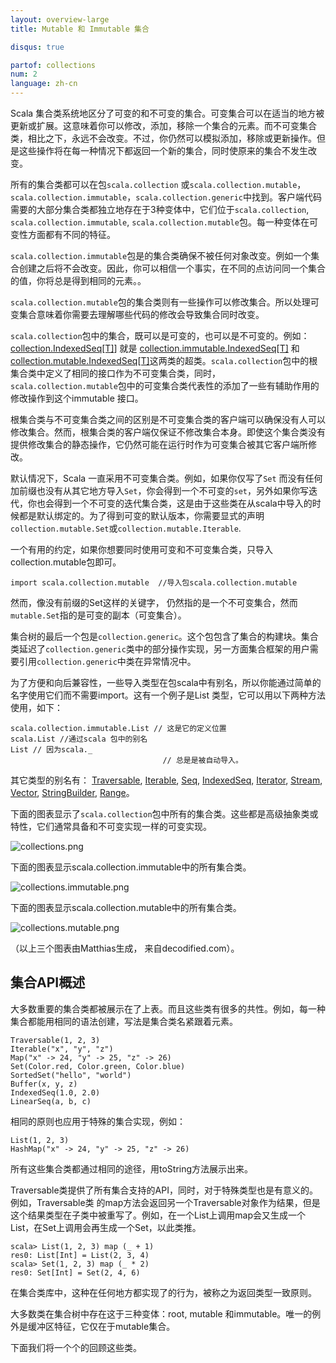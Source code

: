 ```yaml
---
layout: overview-large
title: Mutable 和 Immutable 集合

disqus: true

partof: collections
num: 2
language: zh-cn
---
```



Scala 集合类系统地区分了可变的和不可变的集合。可变集合可以在适当的地方被更新或扩展。这意味着你可以修改，添加，移除一个集合的元素。而不可变集合类，相比之下，永远不会改变。不过，你仍然可以模拟添加，移除或更新操作。但是这些操作将在每一种情况下都返回一个新的集合，同时使原来的集合不发生改变。

所有的集合类都可以在包`scala.collection` 或`scala.collection.mutable`，`scala.collection.immutable`，`scala.collection.generic`中找到。客户端代码需要的大部分集合类都独立地存在于3种变体中，它们位于`scala.collection`, `scala.collection.immutable`, `scala.collection.mutable`包。每一种变体在可变性方面都有不同的特征。

`scala.collection.immutable`包是的集合类确保不被任何对象改变。例如一个集合创建之后将不会改变。因此，你可以相信一个事实，在不同的点访问同一个集合的值，你将总是得到相同的元素。。

`scala.collection.mutable`包的集合类则有一些操作可以修改集合。所以处理可变集合意味着你需要去理解哪些代码的修改会导致集合同时改变。

`scala.collection`包中的集合，既可以是可变的，也可以是不可变的。例如：[collection.IndexedSeq[T]](http://www.scala-lang.org/api/current/scala/collection/IndexedSeq.html)] 就是 [collection.immutable.IndexedSeq[T]](http://www.scala-lang.org/api/current/scala/collection/immutable/IndexedSeq.html) 和[collection.mutable.IndexedSeq[T]](http://www.scala-lang.org/api/current/scala/collection/mutable/IndexedSeq.html)这两类的超类。`scala.collection`包中的根集合类中定义了相同的接口作为不可变集合类，同时，`scala.collection.mutable`包中的可变集合类代表性的添加了一些有辅助作用的修改操作到这个immutable 接口。

根集合类与不可变集合类之间的区别是不可变集合类的客户端可以确保没有人可以修改集合。然而，根集合类的客户端仅保证不修改集合本身。即使这个集合类没有提供修改集合的静态操作，它仍然可能在运行时作为可变集合被其它客户端所修改。

默认情况下，Scala 一直采用不可变集合类。例如，如果你仅写了`Set` 而没有任何加前缀也没有从其它地方导入`Set`，你会得到一个不可变的`set`，另外如果你写迭代，你也会得到一个不可变的迭代集合类，这是由于这些类在从scala中导入的时候都是默认绑定的。为了得到可变的默认版本，你需要显式的声明`collection.mutable.Set`或`collection.mutable.Iterable`.

一个有用的约定，如果你想要同时使用可变和不可变集合类，只导入collection.mutable包即可。

	import scala.collection.mutable  //导入包scala.collection.mutable 
    
然而，像没有前缀的Set这样的关键字， 仍然指的是一个不可变集合，然而`mutable.Set`指的是可变的副本（可变集合）。

集合树的最后一个包是`collection.generic`。这个包包含了集合的构建块。集合类延迟了`collection.generic`类中的部分操作实现，另一方面集合框架的用户需要引用`collection.generic`中类在异常情况中。

为了方便和向后兼容性，一些导入类型在包scala中有别名，所以你能通过简单的名字使用它们而不需要import。这有一个例子是List 类型，它可以用以下两种方法使用，如下：

    scala.collection.immutable.List // 这是它的定义位置
    scala.List //通过scala 包中的别名
    List // 因为scala._ 
                                      // 总是是被自动导入。
                                    
其它类型的别名有： [Traversable](http://www.scala-lang.org/api/current/scala/collection/Traversable.html), [Iterable](http://www.scala-lang.org/api/current/scala/collection/Iterable.html), [Seq](http://www.scala-lang.org/api/current/scala/collection/Seq.html), [IndexedSeq](http://www.scala-lang.org/api/current/scala/collection/IndexedSeq.html), [Iterator](http://www.scala-lang.org/api/current/scala/collection/Iterator.html), [Stream](http://www.scala-lang.org/api/current/scala/collection/immutable/Stream.html), [Vector](http://www.scala-lang.org/api/current/scala/collection/immutable/Vector.html), [StringBuilder](http://www.scala-lang.org/api/current/scala/collection/mutable/StringBuilder.html), [Range](http://www.scala-lang.org/api/current/scala/collection/immutable/Range.html)。

下面的图表显示了`scala.collection`包中所有的集合类。这些都是高级抽象类或特性，它们通常具备和不可变实现一样的可变实现。


![collections.png](/pictures/collections.png)


下面的图表显示scala.collection.immutable中的所有集合类。


![collections.immutable.png](/pictures/collections.immutable.png)


下面的图表显示scala.collection.mutable中的所有集合类。


![collections.mutable.png](/pictures/collections.mutable.png)


（以上三个图表由Matthias生成， 来自decodified.com）。

## 集合API概述

大多数重要的集合类都被展示在了上表。而且这些类有很多的共性。例如，每一种集合都能用相同的语法创建，写法是集合类名紧跟着元素。

    Traversable(1, 2, 3)
    Iterable("x", "y", "z")
    Map("x" -> 24, "y" -> 25, "z" -> 26)
    Set(Color.red, Color.green, Color.blue)
    SortedSet("hello", "world")
    Buffer(x, y, z)
    IndexedSeq(1.0, 2.0)
    LinearSeq(a, b, c)
    
相同的原则也应用于特殊的集合实现，例如：

    List(1, 2, 3)
    HashMap("x" -> 24, "y" -> 25, "z" -> 26)

所有这些集合类都通过相同的途径，用toString方法展示出来。  

Traversable类提供了所有集合支持的API，同时，对于特殊类型也是有意义的。例如，Traversable类 的map方法会返回另一个Traversable对象作为结果，但是这个结果类型在子类中被重写了。例如，在一个List上调用map会又生成一个List，在Set上调用会再生成一个Set，以此类推。  

    scala> List(1, 2, 3) map (_ + 1) 
    res0: List[Int] = List(2, 3, 4)
    scala> Set(1, 2, 3) map (_ * 2)
    res0: Set[Int] = Set(2, 4, 6)

在集合类库中，这种在任何地方都实现了的行为，被称之为返回类型一致原则。  

大多数类在集合树中存在这于三种变体：root, mutable 和immutable。唯一的例外是缓冲区特征，它仅在于mutable集合。  

下面我们将一个个的回顾这些类。
